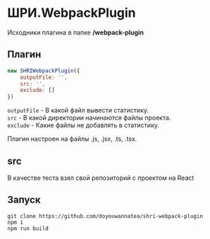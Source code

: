 # ШРИ.WebpackPlugin

Исходники плагина в папке **/webpack-plugin**

## Плагин

```js
new SHRIWebpackPlugin({
    outputFile: '',
    src: '',
    exclude: []
})
```

`outputFile` - В какой файл вывести статистику.  
`src` - В какой директории начинаются файлы проекта.  
`exclude` - Какие файлы не добавлять в статистику.  

Плагин настроен на файлы .js, .jsx, .ts, .tsx.  

## src

В качестве теста взял свой репозиторий с проектом на React  

## Запуск

`git clone https://github.com/doyouwannatea/shri-webpack-plugin`  
`npm i`  
`npm run build`  
